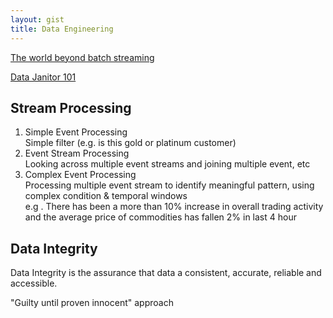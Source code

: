 ```yaml
---
layout: gist
title: Data Engineering
---
```


[The world beyond batch streaming](https://www.oreilly.com/ideas/the-world-beyond-batch-streaming-101)

[Data Janitor 101](https://www.slideshare.net/soobrosa/data-janitor-101)

## Stream Processing

1. Simple Event Processing  
Simple filter (e.g. is this gold or platinum customer)
2. Event Stream Processing  
Looking across multiple event streams and joining multiple event, etc
3. Complex Event Processing  
Processing multiple event stream to identify meaningful pattern, using complex condition & temporal windows  
e.g . There has been a more than 10% increase in overall trading activity and the average price of commodities has fallen 2% in last 4 hour


## Data Integrity

Data Integrity is the assurance that data a consistent, accurate, reliable and accessible.

"Guilty until proven innocent" approach
